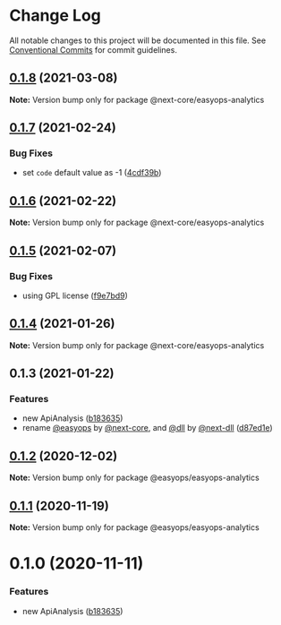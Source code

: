 # Change Log

All notable changes to this project will be documented in this file.
See [Conventional Commits](https://conventionalcommits.org) for commit guidelines.

## [0.1.8](https://github.com/easyops-cn/next-core/compare/@next-core/easyops-analytics@0.1.7...@next-core/easyops-analytics@0.1.8) (2021-03-08)

**Note:** Version bump only for package @next-core/easyops-analytics





## [0.1.7](https://github.com/easyops-cn/next-core/compare/@next-core/easyops-analytics@0.1.6...@next-core/easyops-analytics@0.1.7) (2021-02-24)


### Bug Fixes

* set `code` default value as -1 ([4cdf39b](https://github.com/easyops-cn/next-core/commit/4cdf39bdb7268c756b8f22c7f41939d5aed1cafd))





## [0.1.6](https://github.com/easyops-cn/next-core/compare/@next-core/easyops-analytics@0.1.5...@next-core/easyops-analytics@0.1.6) (2021-02-22)

**Note:** Version bump only for package @next-core/easyops-analytics





## [0.1.5](https://github.com/easyops-cn/next-core/compare/@next-core/easyops-analytics@0.1.4...@next-core/easyops-analytics@0.1.5) (2021-02-07)

### Bug Fixes

- using GPL license ([f9e7bd9](https://github.com/easyops-cn/next-core/commit/f9e7bd9))

## [0.1.4](https://git.easyops.local/anyclouds/next-core/compare/@next-core/easyops-analytics@0.1.3...@next-core/easyops-analytics@0.1.4) (2021-01-26)

**Note:** Version bump only for package @next-core/easyops-analytics

## 0.1.3 (2021-01-22)

### Features

- new ApiAnalysis ([b183635](https://git.easyops.local/anyclouds/next-core/commits/b183635))
- rename [@easyops](https://git.easyops.local/easyops) by [@next-core](https://git.easyops.local/next-core), and [@dll](https://git.easyops.local/dll) by [@next-dll](https://git.easyops.local/next-dll) ([d87ed1e](https://git.easyops.local/anyclouds/next-core/commits/d87ed1e))

## [0.1.2](https://git.easyops.local/anyclouds/next-core/compare/@easyops/easyops-analytics@0.1.1...@easyops/easyops-analytics@0.1.2) (2020-12-02)

**Note:** Version bump only for package @easyops/easyops-analytics

## [0.1.1](https://git.easyops.local/anyclouds/next-core/compare/@easyops/easyops-analytics@0.1.0...@easyops/easyops-analytics@0.1.1) (2020-11-19)

**Note:** Version bump only for package @easyops/easyops-analytics

# 0.1.0 (2020-11-11)

### Features

- new ApiAnalysis ([b183635](https://git.easyops.local/anyclouds/next-core/commits/b183635))
